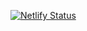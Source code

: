 [![Netlify Status](https://api.netlify.com/api/v1/badges/2f95e571-3dcb-4c3c-91e2-502724fc2c5a/deploy-status)](https://app.netlify.com/sites/residence-1plus2/deploys)
